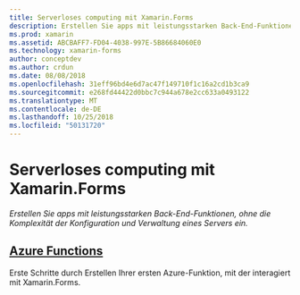 ```yaml
---
title: Serverloses computing mit Xamarin.Forms
description: Erstellen Sie apps mit leistungsstarken Back-End-Funktionen, ohne die Komplexität der Konfiguration und Verwaltung eines Servers ein.
ms.prod: xamarin
ms.assetid: ABCBAFF7-FD04-4038-997E-5B86684060E0
ms.technology: xamarin-forms
author: conceptdev
ms.author: crdun
ms.date: 08/08/2018
ms.openlocfilehash: 31eff96bd4e6d7ac47f149710f1c16a2cd1b3ca9
ms.sourcegitcommit: e268fd44422d0bbc7c944a678e2cc633a0493122
ms.translationtype: MT
ms.contentlocale: de-DE
ms.lasthandoff: 10/25/2018
ms.locfileid: "50131720"
---
```

# <a name="serverless-computing-with-xamarinforms"></a>Serverloses computing mit Xamarin.Forms

_Erstellen Sie apps mit leistungsstarken Back-End-Funktionen, ohne die Komplexität der Konfiguration und Verwaltung eines Servers ein._

## <a name="azure-functionsazure-functionsmd"></a>[Azure Functions](azure-functions.md)

Erste Schritte durch Erstellen Ihrer ersten Azure-Funktion, mit der interagiert mit Xamarin.Forms.
